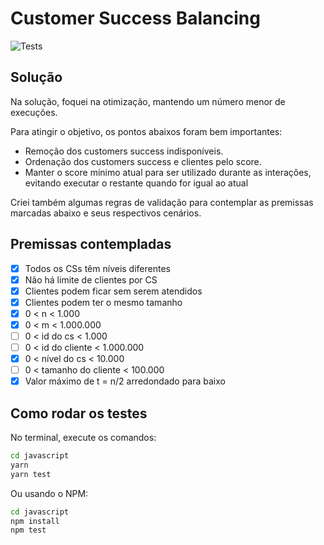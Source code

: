 # Customer Success Balancing

![Tests](https://github.com/hugofabricio/cs-balancing/actions/workflows/build.yml/badge.svg)

## Solução

Na solução, foquei na otimização, mantendo um número menor de execuções.

Para atingir o objetivo, os pontos abaixos foram bem importantes:

- Remoção dos customers success indisponíveis.
- Ordenação dos customers success e clientes pelo score.
- Manter o score mínimo atual para ser utilizado durante as interações, evitando executar o restante quando for igual ao atual

Criei também algumas regras de validação para contemplar as premissas marcadas abaixo e seus respectivos cenários.

## Premissas contempladas

- [x] Todos os CSs têm níveis diferentes
- [x] Não há limite de clientes por CS
- [x] Clientes podem ficar sem serem atendidos
- [x] Clientes podem ter o mesmo tamanho
- [x] 0 < n < 1.000
- [x] 0 < m < 1.000.000
- [ ] 0 < id do cs < 1.000
- [ ] 0 < id do cliente < 1.000.000
- [x] 0 < nível do cs < 10.000
- [ ] 0 < tamanho do cliente < 100.000
- [x] Valor máximo de t = n/2 arredondado para baixo

## Como rodar os testes

No terminal, execute os comandos:

```bash
cd javascript
yarn
yarn test
```

Ou usando o NPM:

```bash
cd javascript
npm install
npm test
```
